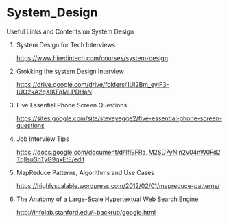 # System_Design
Useful Links and Contents on System Design

1. System Design for Tech Interviews

      https://www.hiredintech.com/courses/system-design
      
2. Grokking the system Design Interview
  
      https://drive.google.com/drive/folders/1Ui2Bm_eyiF3-IUO2kA2qXIKFqMLPDHaN
      
3. Five Essential Phone Screen Questions

      https://sites.google.com/site/steveyegge2/five-essential-phone-screen-questions
      
4. Job Interview Tips

      https://docs.google.com/document/d/1fI9FRa_M2SD7yNIn2v04nW0Fd2TqIlsuShTyG9qxEtE/edit
      
5. MapReduce Patterns, Algorithms and Use Cases

      https://highlyscalable.wordpress.com/2012/02/01/mapreduce-patterns/
      
6. The Anatomy of a Large-Scale Hypertextual Web Search Engine

      http://infolab.stanford.edu/~backrub/google.html
      
      
      
